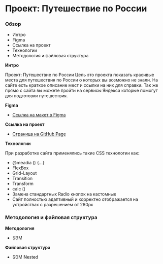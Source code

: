 # Проект: Путешествие по России

### Обзор
* Интро
* Figma
* Ссылка на проeкт
* Технологии
* Методология и файловая структура

**Интро**

Проект: Путешествие по России
Цель это проекта показать красивые места для путешествия по Росcии о которых вы возможно не знали.
На сайте есть краткое описание мест и ссылки на них для справки.
Так же прямо с сайта вы можете пройти на сервисы Яндекса которые помогут для подготовки путешествия.

**Figma**

* [Ссылка на макет в Figma](https://www.figma.com/file/5S2WSbEFL6awjVWJ0NWL8Q/Sprint-3_-Russia-_-desktop-mobile?node-id=28503%3A0)

**Ссылка на проeкт**

* [Страница на GitHub Page](https://danil-shulga.github.io/russian-travel/)

**Технологии**

При разработке сайта применялись такие CSS технологии как:

* @meadia () {...}
* FlexBox
* Grid-Layout
* Transition
* Transform
* calc ()
* Замена стандартных Radio кнопок на кастомные
* Сайт полностью адаптивный и корректно отображается на устройствах
с разрешением от 280px
###
### Методология и файловая структура
**Методология**
* БЭМ

**Файловая структура**
* БЭМ Nested
